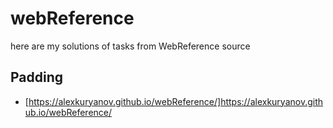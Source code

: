 # webReference

here are my solutions of tasks from WebReference source
## Padding
* [https://alexkuryanov.github.io/webReference/]https://alexkuryanov.github.io/webReference/
